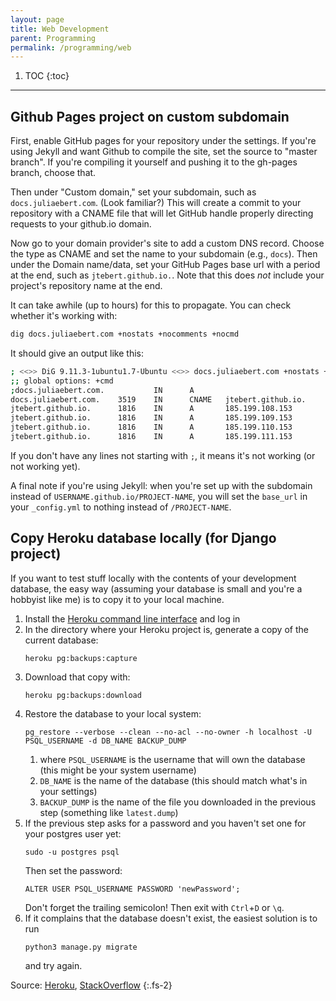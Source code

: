 ```yaml
---
layout: page
title: Web Development
parent: Programming
permalink: /programming/web
---
```


1. TOC
{:toc}

---

## Github Pages project on custom subdomain

First, enable GitHub pages for your repository under the settings. If you're using Jekyll and want Github to compile the site, set the source to "master branch". If you're compiling it yourself and pushing it to the gh-pages branch, choose that.

Then under "Custom domain," set your subdomain, such as `docs.juliaebert.com`. (Look familiar?) This will create a commit to your repository with a CNAME file that will let GitHub handle properly directing requests to your github.io domain.

Now go to your domain provider's site to add a custom DNS record. Choose the type as CNAME and set the name to your subdomain (e.g., `docs`). Then under the Domain name/data, set your GitHub Pages base url with a period at the end, such as `jtebert.github.io.`. Note that this does *not* include your project's repository name at the end.

It can take awhile (up to hours) for this to propagate. You can check whether it's working with:
```bash
dig docs.juliaebert.com +nostats +nocomments +nocmd
```
It should give an output like this:
```bash
; <<>> DiG 9.11.3-1ubuntu1.7-Ubuntu <<>> docs.juliaebert.com +nostats +nocomments +nocmd
;; global options: +cmd
;docs.juliaebert.com.           IN      A
docs.juliaebert.com.    3519    IN      CNAME   jtebert.github.io.
jtebert.github.io.      1816    IN      A       185.199.108.153
jtebert.github.io.      1816    IN      A       185.199.109.153
jtebert.github.io.      1816    IN      A       185.199.110.153
jtebert.github.io.      1816    IN      A       185.199.111.153
```
If you don't have any lines not starting with `;`, it means it's not working (or not working yet).

A final note if you're using Jekyll: when you're set up with the subdomain instead of `USERNAME.github.io/PROJECT-NAME`, you will set the `base_url` in your `_config.yml` to nothing instead of `/PROJECT-NAME`.

## Copy Heroku database locally (for Django project)

If you want to test stuff locally with the contents of your development database, the easy way (assuming your database is small and you're a hobbyist like me) is to copy it to your local machine.

1. Install the [Heroku command line interface](https://devcenter.heroku.com/articles/heroku-cli) and log in
2. In the directory where your Heroku project is, generate a copy of the current database:
   ```shell
   heroku pg:backups:capture
   ```
3. Download that copy with:
   ```shell
   heroku pg:backups:download
   ```
4. Restore the database to your local system:
   ```shell
   pg_restore --verbose --clean --no-acl --no-owner -h localhost -U PSQL_USERNAME -d DB_NAME BACKUP_DUMP
   ```
   1. where `PSQL_USERNAME` is the username that will own the database (this might be your system username)
   2. `DB_NAME` is the name of the database (this should match what's in your settings)
   3. `BACKUP_DUMP` is the name of the file you downloaded in the previous step (something like `latest.dump`)
5. If the previous step asks for a password and you haven't set one for your postgres user yet:
   ```shell
   sudo -u postgres psql
   ```
   Then set the password:
   ```shell
   ALTER USER PSQL_USERNAME PASSWORD 'newPassword';
   ```
   Don't forget the trailing semicolon! Then exit with `Ctrl`+`D` or `\q`.
6. If it complains that the database doesn't exist, the easiest solution is to run
   ```shell
   python3 manage.py migrate
   ```
   and try again.

Source: [Heroku](https://devcenter.heroku.com/articles/heroku-postgres-import-export), [StackOverflow](https://stackoverflow.com/a/7696398/2552873)
{:.fs-2}